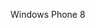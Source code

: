 <Token xmlns:xlink="http://www.w3.org/1999/xlink">Windows Phone 8</Token>

<!--HONumber=Mar16_HO2-->


